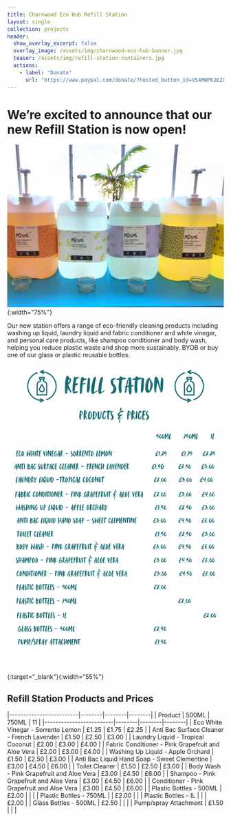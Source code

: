```yaml
---
title: Charnwood Eco Hub Refill Station
layout: single
collection: projects
header:
  show_overlay_excerpt: false
  overlay_image: /assets/img/charnwood-eco-hub-banner.jpg
  teaser: /assets/img/refill-station-containers.jpg
  actions:
    - label: "Donate"
      url: "https://www.paypal.com/donate/?hosted_button_id=V54MWPK2EZGPY"
---
```

# We’re excited to announce that our new Refill Station is now open!

![Refill Station Containers](/assets/img/refill-station-containers.jpg){:width="75%"}

Our new station offers a range of eco-friendly cleaning products including washing up liquid, laundry liquid and fabric conditioner and white vinegar, and personal care products, like shampoo conditioner and body wash, helping you reduce plastic waste and shop more sustainably. BYOB or buy one of our glass or plastic reusable bottles.

![Refill Station Price List](/assets/img/refill-station-price-list-july25.png){:target="_blank"}{:width="55%"}

## Refill Station Products and Prices

|-------------------------|--------|--------|--------|
| Product                 | 500ML  | 750ML  | 11     |
|-------------------------|--------|--------|--------|
| Eco White Vinegar - Sorrento Lemon | £1.25 | £1.75 | £2.25 |
| Anti Bac Surface Cleaner - French Lavender | £1.50 | £2.50 | £3.00 |
| Laundry Liquid - Tropical Coconut | £2.00 | £3.00 | £4.00 |
| Fabric Conditioner - Pink Grapefruit and Aloe Vera | £2.00 | £3.00 | £4.00 |
| Washing Up Liquid - Apple Orchard | £1.50 | £2.50 | £3.00 |
| Anti Bac Liquid Hand Soap - Sweet Clementine | £3.00 | £4.50 | £6.00 |
| Toilet Cleaner | £1.50  | £2.50 | £3.00 |
| Body Wash - Pink Grapefruit and Aloe Vera | £3.00 | £4.50 | £6.00 | 
| Shampoo - Pink Grapefruit and Aloe Vera | £3.00 | £4.50 | £6.00 |
| Conditioner - Pink Grapefruit and Aloe Vera | £3.00 | £4.50 | £6.00 |
| Plastic Bottles - 500ML | £2.00 | | |
| Plastic Bottles - 750ML | | £2.00 | |
| Plastic Bottles - IL | | | £2.00 |
| Glass Bottles - 500ML | £2.50 | | |
| Pump/spray Attachment | £1.50 | | |



